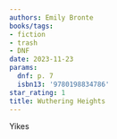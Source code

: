 ```yaml
---
authors: Emily Bronte
books/tags:
- fiction
- trash
- DNF
date: 2023-11-23
params:
  dnf: p. 7
  isbn13: '9780198834786'
star_rating: 1
title: Wuthering Heights
---
```


Yikes

<!--more-->